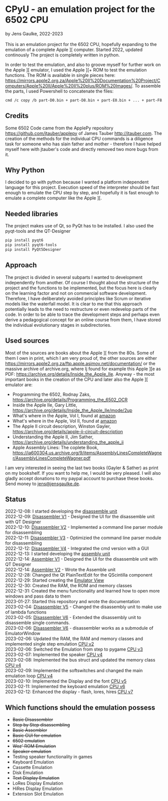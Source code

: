 # CPyU - an emulation project for the 6502 CPU

by Jens Gaulke, 2022-2023 <br/><br/>
This is an emulation project for the 6502 CPU, hopefully expanding to the emulation of a complete Apple ][ computer. Started 2022, updated continously
The project is completely written in python.

In order to test the emulation, and also to groove myself for further work on the Apple ][ emulator, I used the Apple ][+ ROM to test the emulation functions. The ROM is available in single pieces here: https://mirrors.apple2.org.za/Apple%20II%20Documentation%20Project/Computers/Apple%20II/Apple%20II%20plus/ROM%20Images/. To assemble the parts, I used Powershell to concatenate the files: 

```bash
cmd /c copy /b part-D0.bin + part-D8.bin + part-E0.bin + ... + part-F8.bin output.bin
```

## Credits
Some 6502 Code came from the ApplePy repository https://github.com/jtauber/applepy of James Tauber http://jtauber.com. The creation of the methods for the individual CPU commands is a diligence task for someone who has slain father and mother - therefore I have helped myself here with jtauber's code and directly removed two more bugs from it.  

## Why Python
I decided to go with python because I wanted a platform independent language for this project. Execution speed of the interpreter should be fast enough to emulate the CPU step by step, and hopefully it is fast enough to emulate a complete computer like the Apple ][.

## Needed libraries
The project makes use of Qt, so PyQt has to be installed. I also used the pyqt-tools and the QT-Designer

```bash
pip install pyqt6
pip install pyqt6-tools
pip install PyQt5Designer
```

## Approach
The project is divided in several subparts I wanted to development independently from another.
Of course I thought about the structure of the project and the functions to be implemented, but the focus here is clearly on the learning factor and not on commercial software development. Therefore, I have deliberately avoided principles like Scrum or iterative models like the waterfall model. It is clear to me that this approach potentially leads to the need to restructure or even redevelop parts of the code. In order to be able to trace the development steps and perhaps even derive a pedagogical concept for an online course from them, I have stored the individual evolutionary stages in subdirectories.

## Used sources
Most of the sources are books about the Apple ][ from the 80s. Some of them I own in print, which I am very proud of, the other sources are either https://mirrors.apple2.org.za/ftp.apple.asimov.net/documentation/ or the massive archive of archive.org, where Ij found for example this Apple ][e as PDF: https://archive.org/details/Inside_the_Apple_IIe. Anyway - the most important books in the creation of the CPU and later also the Apple ][ emulator are:
- Programming the 6502, Rodnay Zaks, https://archive.org/details/Programming_the_6502_OCR
- Inside the Apple IIe, Gary Little, https://archive.org/details/Inside_the_Apple_IIe/mode/2up
- What's where in the Apple, Vol I, found at [amazon](https://www.amazon.de/Whats-Where-APPLE-Enhanced-Guide/dp/1716405270/ref=sr_1_2?__mk_de_DE=%C3%85M%C3%85%C5%BD%C3%95%C3%91&crid=B45NUY2GW1NW&keywords=what%27s+where+in+the+apple&qid=1676018598&sprefix=what%27s+where+in+the+apple%2Caps%2C77&sr=8-2)
- What's where in the Apple, Vol II, found at [amazon](https://www.amazon.de/Whats-Where-APPLE-Enhanced-Gazetteer/dp/1716405211/ref=sr_1_1?__mk_de_DE=%C3%85M%C3%85%C5%BD%C3%95%C3%91&crid=B45NUY2GW1NW&keywords=what%27s+where+in+the+apple&qid=1676018598&sprefix=what%27s+where+in+the+apple%2Caps%2C77&sr=8-1)
- The Apple II circuit description, Winston Gayler, https://archive.org/details/apple-ii-circuit-description
- Understanding the Apple II, Jim Sather, https://archive.org/details/understanding_the_apple_ii
- Apple Assembly Lines: The coplete Book, https://ia600304.us.archive.org/9/items/AssemblyLinesCompleteWagner/AssemblyLinesCompleteWagner.pdf

I am very interested in seeing the last two books (Gayler & Sather) as print on my bookshelf. If you want to help me, I would be very pleased. I will also gladly accept donations to my paypal account to purchase these books. Send money to jens@jensgaulke.de.

## Status
2022-12-08: I started developing the [disassemble unit](https://github.com/jegali/CPyU/tree/main/Disassembler)<br/>
2022-12-09: [Disassembler V1](https://github.com/jegali/CPyU/tree/main/Disassembler/v1) - Designed the UI for the disassemble unit with QT Designer<br/>
2022-12-10: [Disassembler V2](https://github.com/jegali/CPyU/tree/main/Disassembler/v2) - Implemented a command line parser module for disassembling<br/>
2022-12-11: [Disassembler V3](https://github.com/jegali/CPyU/tree/main/Disassembler/v3) - Optimizied the command line parser module for disassembling<br/>
2022-12-12: [Disassembler V4](https://github.com/jegali/CPyU/tree/main/Disassembler/v4) - Integrated the cmd version with a GUI<br/>
2022-12-13: I started developing the [assembly unit](https://github.com/jegali/CPyU/tree/main/Assembler)<br/>
2022-12-14: [Assembler V1](https://github.com/jegali/CPyU/tree/main/Assembler/v1) - Designed the UI for the disassemble unit with QT Designer<br/>
2022-12-14: [Assembler V2](https://github.com/jegali/CPyU/tree/main/Assembler/v2) - Wrote the Assemble unit<br/>
2022-12-28: Changed the Qt PlainTextEdit for the QScintilla component<br/>
2022-12-29: Started creating the [Emulator View](https://github.com/jegali/CPyU/tree/main/CPU)<br/>
2022-12-30: Created the RAM, the ROM and memory classes<br/>
2022-12-31: Created the menu functionality and learned how to open more windows and pass data to them<br/> 
2023-01-27: Started this repository and wrote the documentation<br/>
2023-02-04: [Disassembler V5](https://github.com/jegali/CPyU/tree/main/Disassembler/v5) - Changed the disassembly unit to make use of lambda functions<br/>
2023-02-05: [Disassembler V6](https://github.com/jegali/CPyU/tree/main/Disassembler/v6) - Extended the disassembly unit to disassemble single commands.<br/>
2023-02-06: [Disassembler V6](https://github.com/jegali/CPyU/tree/main/Disassembler/v6) - disassembler works as a submodule of EmulatorWindow<br/>
2023-02-06: Updated the RAM, the RAM and memory classes and implemented single step emulation [CPU v2](https://github.com/jegali/CPyU/blob/main/CPU/v2)<br/>
2023-02-06: Switched the Emulation from step to pygame [CPU v3](https://github.com/jegali/CPyU/blob/main/CPU/v3)<br/>
2023-02-07: Implemented the speaker [CPU v4](https://github.com/jegali/CPyU/blob/main/CPU/v4)<br/>
2023-02-08: Implemented the bus struct and updated the memory class [CPU v4](https://github.com/jegali/CPyU/blob/main/CPU/v4)<br/>
2023-02-09: Implemented the softswitches and changed the main emulation loop [CPU v4](https://github.com/jegali/CPyU/blob/main/CPU/v4)<br/>
2023-02-10: Implemented the Display and the font [CPU v5](https://github.com/jegali/CPyU/blob/main/CPU/v5)<br/>
2023-02-11: Implemented the keyboard emulation [CPU v6](https://github.com/jegali/CPyU/blob/main/CPU/v6)<br/>
2023-02-12: Enhanced the display - flash, lores, hires [CPU v7](https://github.com/jegali/CPyU/blob/main/CPU/v7)<br/>


## Which functions should the emulation possess
- ~~Basic Disassembler~~
- ~~Step by Step disassembling~~
- ~~Basic Assembler~~
- ~~Basic GUI for emulation~~
- ~~6502 emulation~~
- ~~Woz' ROM Emulation~~
- ~~Speaker emulation~~
- Testing speaker functionality in games
- Keyboard Emulation
- Cassette Emulation
- Disk Emulation
- ~~Text Display Emulation~~
- LoRes Display Emulation
- HiRes Display Emulation
- Extension Slot Emulation
